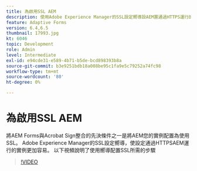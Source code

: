 ```yaml
---
title: 為啟用SSL AEM
description: 使用Adobe Experience Manager的SSL設定嚮導設AEM置通過HTTPS運行的實例。
feature: Adaptive Forms
version: 6.4,6.5
thumbnail: 17993.jpg
kt: 6046
topic: Development
role: Admin
level: Intermediate
exl-id: e94cde31-e589-4b71-b5de-bcd898393b8a
source-git-commit: b3e9251bdb18a008be95c1fa9e5c79252a74fc98
workflow-type: tm+mt
source-wordcount: '80'
ht-degree: 0%

---
```


# 為啟用SSL AEM

將AEM Forms與Acrobat Sign整合的先決條件之一是將AEM您的實例配置為使用SSL。 Adobe Experience Manager的SSL設定嚮導，使設定通過HTTPSAEM運行的實例更加容易。
以下視頻說明了使用嚮導配置SSL所需的步驟

>[!VIDEO](https://video.tv.adobe.com/v/17993?quality=12&learn=on)
